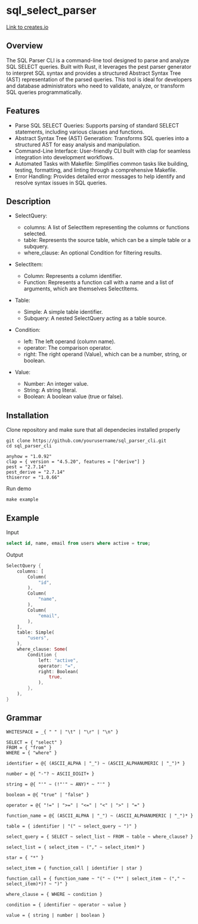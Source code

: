 # sql_select_parser

[Link to creates.io](https://crates.io/crates/sql_select_parser)

## Overview
The SQL Parser CLI is a command-line tool designed to parse and analyze SQL SELECT queries. Built with Rust, it leverages the pest parser generator to interpret SQL syntax and provides a structured Abstract Syntax Tree (AST) representation of the parsed queries. This tool is ideal for developers and database administrators who need to validate, analyze, or transform SQL queries programmatically.

## Features
* Parse SQL SELECT Queries: Supports parsing of standard SELECT statements, including various clauses and functions.
* Abstract Syntax Tree (AST) Generation: Transforms SQL queries into a structured AST for easy analysis and manipulation.
* Command-Line Interface: User-friendly CLI built with clap for seamless integration into development workflows.
* Automated Tasks with Makefile: Simplifies common tasks like building, testing, formatting, and linting through a comprehensive Makefile.
* Error Handling: Provides detailed error messages to help identify and resolve syntax issues in SQL queries.

## Description
* SelectQuery:

    * columns: A list of SelectItem representing the columns or functions selected.
    * table: Represents the source table, which can be a simple table or a subquery.
    * where_clause: An optional Condition for filtering results.
* SelectItem:

    * Column: Represents a column identifier.
    * Function: Represents a function call with a name and a list of arguments, which are themselves SelectItems.
* Table:

    * Simple: A simple table identifier.
    * Subquery: A nested SelectQuery acting as a table source.
* Condition:

    * left: The left operand (column name).
    * operator: The comparison operator.
    * right: The right operand (Value), which can be a number, string, or boolean.
* Value:

    * Number: An integer value.
    * String: A string literal.
    * Boolean: A boolean value (true or false).

## Installation
Clone repository and make sure that all dependecies installed properly 
```unix
git clone https://github.com/yourusername/sql_parser_cli.git
cd sql_parser_cli
```

```unix
anyhow = "1.0.92"
clap = { version = "4.5.20", features = ["derive"] }
pest = "2.7.14"
pest_derive = "2.7.14"
thiserror = "1.0.66"
```
Run demo
```unix
make example
```

## Example
Input
```sql
select id, name, email from users where active = true;
```
Output
```rust
SelectQuery {
    columns: [
        Column(
            "id",
        ),
        Column(
            "name",
        ),
        Column(
            "email",
        ),
    ],
    table: Simple(
        "users",
    ),
    where_clause: Some(
        Condition {
            left: "active",
            operator: "=",
            right: Boolean(
                true,
            ),
        },
    ),
}
```

## Grammar
```
WHITESPACE = _{ " " | "\t" | "\r" | "\n" }

SELECT = { "select" }
FROM = { "from" }
WHERE = { "where" }

identifier = @{ (ASCII_ALPHA | "_") ~ (ASCII_ALPHANUMERIC | "_")* }

number = @{ "-"? ~ ASCII_DIGIT+ }

string = @{ "'" ~ (!"'" ~ ANY)* ~ "'" }

boolean = @{ "true" | "false" }

operator = @{ "!=" | ">=" | "<=" | "<" | ">" | "=" }

function_name = @{ (ASCII_ALPHA | "_") ~ (ASCII_ALPHANUMERIC | "_")* }

table = { identifier | "(" ~ select_query ~ ")" }

select_query = { SELECT ~ select_list ~ FROM ~ table ~ where_clause? }

select_list = { select_item ~ ("," ~ select_item)* }

star = { "*" }

select_item = { function_call | identifier | star }

function_call = { function_name ~ "(" ~ ("*" | select_item ~ ("," ~ select_item)*)? ~ ")" }

where_clause = { WHERE ~ condition }

condition = { identifier ~ operator ~ value }

value = { string | number | boolean }
```
